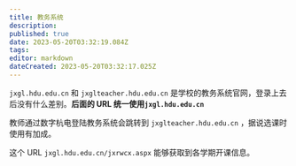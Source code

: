 ```yaml
---
title: 教务系统
description:
published: true
date: 2023-05-20T03:32:19.084Z
tags:
editor: markdown
dateCreated: 2023-05-20T03:32:17.025Z
---
```


`jxgl.hdu.edu.cn` 和 `jxglteacher.hdu.edu.cn` 是学校的教务系统官网，登录上去后没有什么差别。**后面的 URL
统一使用`jxgl.hdu.edu.cn`**

教师通过数字杭电登陆教务系统会跳转到 `jxglteacher.hdu.edu.cn` ，据说选课时使用有加成。

这个 URL `jxgl.hdu.edu.cn/jxrwcx.aspx` 能够获取到各学期开课信息。